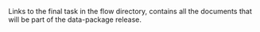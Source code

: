 Links to the final task in the flow directory, contains all the documents that will be part of the data-package release.